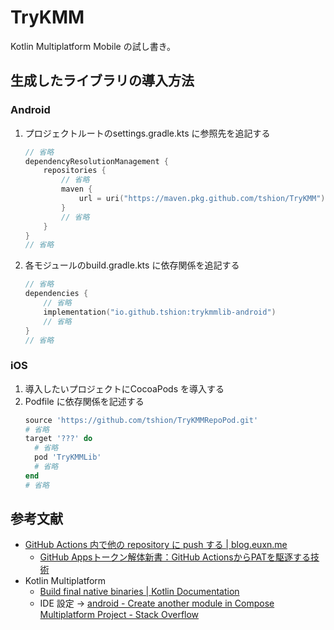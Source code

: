 # TryKMM
Kotlin Multiplatform Mobile の試し書き。

## 生成したライブラリの導入方法
### Android
1. プロジェクトルートのsettings.gradle.kts に参照先を追記する
    ``` kotlin
    // 省略
    dependencyResolutionManagement {
        repositories {
            // 省略
            maven {
                url = uri("https://maven.pkg.github.com/tshion/TryKMM")
            }
            // 省略
        }
    }
    // 省略
    ```
1. 各モジュールのbuild.gradle.kts に依存関係を追記する
    ``` kotlin
    // 省略
    dependencies {
        // 省略
        implementation("io.github.tshion:trykmmlib-android")
        // 省略
    }
    // 省略
    ```

### iOS
1. 導入したいプロジェクトにCocoaPods を導入する
1. Podfile に依存関係を記述する
    ``` ruby
    source 'https://github.com/tshion/TryKMMRepoPod.git'
    # 省略
    target '???' do
      # 省略
      pod 'TryKMMLib'
      # 省略
    end
    # 省略
    ```



## 参考文献
* [GitHub Actions 内で他の repository に push する | blog.euxn.me](https://blog.euxn.me/entry/2024-02-17-01-push-to-other-repo-in-github-actions/)
    * [GitHub Appsトークン解体新書：GitHub ActionsからPATを駆逐する技術](https://zenn.dev/tmknom/articles/github-apps-token)
* Kotlin Multiplatform
    * [Build final native binaries | Kotlin Documentation](https://kotlinlang.org/docs/multiplatform-build-native-binaries.html)
    * IDE 設定 -> [android - Create another module in Compose Multiplatform Project - Stack Overflow](https://stackoverflow.com/questions/77577651/create-another-module-in-compose-multiplatform-project/78390254#78390254)
